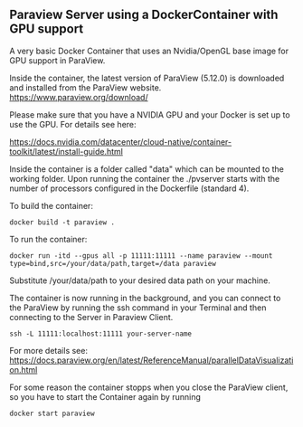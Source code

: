 ## Paraview Server using a DockerContainer with GPU support
A very basic Docker Container that uses an Nvidia/OpenGL base image for GPU support in ParaView.

Inside the container, the latest version of ParaView (5.12.0) is downloaded and installed from the ParaView website.
https://www.paraview.org/download/

Please make sure that you have a NVIDIA GPU and your Docker is set up to use the GPU.
For details see here: 

https://docs.nvidia.com/datacenter/cloud-native/container-toolkit/latest/install-guide.html

Inside the container is a folder called "data" which can be mounted to the working folder.
Upon running the container the ./pvserver starts with the number of processors configured in the Dockerfile (standard 4).

To build the container:

```
docker build -t paraview .
```

To run the container:

```
docker run -itd --gpus all -p 11111:11111 --name paraview --mount type=bind,src=/your/data/path,target=/data paraview
```

Substitute /your/data/path to your desired data path on your machine.


The container is now running in the background, and you can connect to the ParaView by running the ssh command in your Terminal and then connecting to the Server in Paraview Client.

```
ssh -L 11111:localhost:11111 your-server-name
```

For more details see: https://docs.paraview.org/en/latest/ReferenceManual/parallelDataVisualization.html

For some reason the container stopps when you close the ParaView client, so you have to start the Container again by running

```
docker start paraview
```
